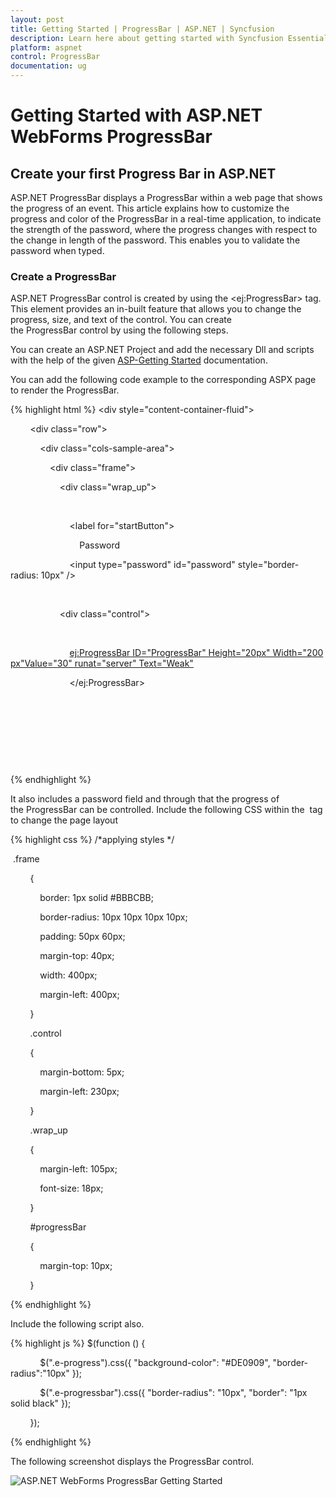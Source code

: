 ```yaml
---
layout: post
title: Getting Started | ProgressBar | ASP.NET | Syncfusion
description: Learn here about getting started with Syncfusion Essential ASP.NET WebForms ProgressBar Control, its elements, and more.
platform: aspnet
control: ProgressBar
documentation: ug
---
```


# Getting Started with ASP.NET WebForms ProgressBar

## Create your first Progress Bar in ASP.NET

ASP.NET ProgressBar displays a ProgressBar within a web page that shows the progress of an event. This article explains how to customize the progress and color of the ProgressBar in a real-time application, to indicate the strength of the password, where the progress changes with respect to the change in length of the password. This enables you to validate the password when typed.

### Create a ProgressBar

ASP.NET ProgressBar control is created by using the &lt;ej:ProgressBar&gt; tag. This element provides an in-built feature that allows you to change the progress, size, and text of the control. You can create the ProgressBar control by using the following steps.

You can create an ASP.NET Project and add the necessary Dll and scripts with the help of the given [ASP-Getting Started](http://help.syncfusion.com/aspnetmvc/captcha/getting-started#create-your-first-captcha-in-aspnet-mvc ) documentation.

You can add the following code example to the corresponding ASPX page to render the ProgressBar.

{% highlight html %}
<div style="content-container-fluid">

        <div class="row">

            <div class="cols-sample-area">

                <div class="frame">

                    <div class="wrap_up">

                        <!--Initializing password field*-->

                        <label for="startButton">

                            Password</label>

                        <input type="password" id="password" style="border-radius: 10px" />

                    </div>

                    <div class="control">

                        <!--initializing progressbar control-->

                        <ej:ProgressBar ID="ProgressBar" Height="20px" Width="200px"Value="30" runat="server" Text="Weak">

                        </ej:ProgressBar>

                    </div>

                </div>

            </div>

        </div>

</div>
{% endhighlight %}

It also includes a password field and through that the progress of the ProgressBar can be controlled. Include the following CSS within the <head> tag to change the page layout 

{% highlight css %}
/*applying styles */

 .frame

        {

            border: 1px solid #BBBCBB;

            border-radius: 10px 10px 10px 10px;

            padding: 50px 60px;

            margin-top: 40px;

            width: 400px;

            margin-left: 400px;

        }

        .control

        {

            margin-bottom: 5px;

            margin-left: 230px;

        }

        .wrap_up

        {

            margin-left: 105px;

            font-size: 18px;

        }

        #progressBar

        {

            margin-top: 10px;

        }

{% endhighlight %}

Include the following script also. 

{% highlight js %}
$(function () {

            $(".e-progress").css({ "background-color": "#DE0909", "border-radius":"10px" });

            $(".e-progressbar").css({ "border-radius": "10px", "border": "1px solid black" });

        });

{% endhighlight %}

The following screenshot displays the ProgressBar control.

![ASP.NET WebForms ProgressBar Getting Started](Getting-Started_images/Getting-Started_img1.png)
